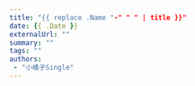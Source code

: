 ```yaml
---
title: "{{ replace .Name "-" " " | title }}"
date: {{ .Date }}
externalUrl: ""
summary: ""
tags: ""
authors:
 - "小橘子Single"
---
```


